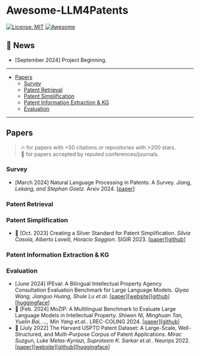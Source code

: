 # Awesome-LLM4Patents

[![License: MIT](https://img.shields.io/badge/License-MIT-yellow.svg)](LICENSE)
[![Awesome](https://awesome.re/badge.svg)](https://awesome.re)

## 📢 News

- [September 2024] Project Beginning. 

---

- [Papers](#papers)
  - [Survey](#survery)
  - [Patent Retrieval](#patent-retrieval)
  - [Patent Simplification](#patent-simplification)
  - [Patent Information Extraction & KG](#patent-information-extraction-&-KG)
  - [Evaluation](#evaluation)
---

## Papers

> 🔥 for papers with >50 citations or repositories with >200 stars.\
> 📖 for papers accepted by reputed conferences/journals.

### Survey

- [March 2024] Natural Language Processing in Patents: A Survey. *Jiang, Lekang, and Stephan Goetz.* Arxiv 2024. [[paper](https://arxiv.org/pdf/2403.04105v2)]

### Patent Retrieval

### Patent Simplification

- 📖 [Oct. 2023] Creating a Silver Standard for Patent Simplification. *Silvia Casola, Alberto Lavelli, Horacio Saggion*. SIGIR 2023. [[paper](https://dl.acm.org/doi/pdf/10.1145/3539618.3591657)][[github](https://github.com/slvcsl/patentSilverStandard)]

### Patent Information Extraction & KG

### Evaluation

- [June 2024] IPEval: A Bilingual Intellectual Property Agency Consultation Evaluation Benchmark for Large Language Models. *Qiyao Wang, Jianguo Huang, Shule Lu et.al.* [[paper](https://arxiv.org/pdf/2406.12386)][[website](https://ipeval.github.io)][[github](https://github.com/QiYao-Wang/IPEval)][[huggingface](https://huggingface.co/datasets/QiYao-Wang/IPEval)]
- 📖 [Feb. 2024] MoZIP: A Multilingual Benchmark to Evaluate Large Language Models in Intellectual Property. *Shiwen Ni, Minghuan Tan, Yuelin Bai, ..., Min Yang et.al.*. LREC-COLING 2024. [[paper](https://arxiv.org/pdf/2402.16389)][[github](https://github.com/AI-for-Science/MoZi)]
- 📖 [July 2022] The Harvard USPTO Patent Dataset: A Large-Scale, Well-Structured, and Multi-Purpose Corpus of Patent Applications. *Mirac Suzgun, Luke Melas-Kyriazi, Suproteem K. Sarkar et.al.*. Neurips 2022. [[paper](https://arxiv.org/pdf/2207.04043)][[website](https://patentdataset.org/)][[github](https://github.com/suzgunmirac/hupd)][[huggingface](https://huggingface.co/datasets/HUPD/hupd)]
